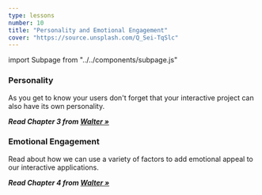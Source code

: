 ```yaml
---
type: lessons
number: 10
title: "Personality and Emotional Engagement"
cover: "https://source.unsplash.com/Q_Sei-TqSlc"
---
```

import Subpage from "../../components/subpage.js"

<Subpage slug="personality">

### Personality

As you get to know your users don't forget that your interactive project can also have its own personality.

***Read Chapter 3 from [Walter »][walter]***

</Subpage>
<Subpage slug="emotional-engagement">

### Emotional Engagement

Read about how we can use a variety of factors to add emotional appeal to our interactive applications.

***Read Chapter 4 from [Walter »][walter]***

[walter]: https://learning.oreilly.com/library/view/designing-for-emotion/9780133052954/

</Subpage>
